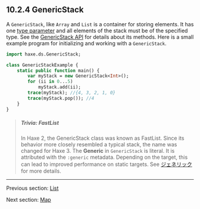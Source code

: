 ## 10.2.4 GenericStack

A `GenericStack`, like `Array` and `List` is a container for storing elements.  It has one [type parameter](type-system-type-parameters.md) and all elements of the stack must be of the specified type. See the [GenericStack API](http://api.haxe.org/haxe/ds/GenericStack.html) for details about its methods.  Here is a small example program for initializing and working with a `GenericStack`.
```haxe
import haxe.ds.GenericStack;

class GenericStackExample {
    static public function main() {
        var myStack = new GenericStack<Int>();
        for (ii in 0...5)
            myStack.add(ii);
        trace(myStack); //{4, 3, 2, 1, 0}
        trace(myStack.pop()); //4
    }
}


```
> ##### Trivia: FastList
>
> In Haxe 2, the GenericStack class was known as FastList.  Since its behavior more closely resembled a typical stack, the name was changed for Haxe 3.
The **Generic** in `GenericStack` is literal.  It is attributed with the `:generic` metadata.  Depending on the target, this can lead to improved performance on static targets.  See [ジェネリック](type-system-generic.md) for more details.

---

Previous section: [List](std-List.md)

Next section: [Map](std-Map.md)
